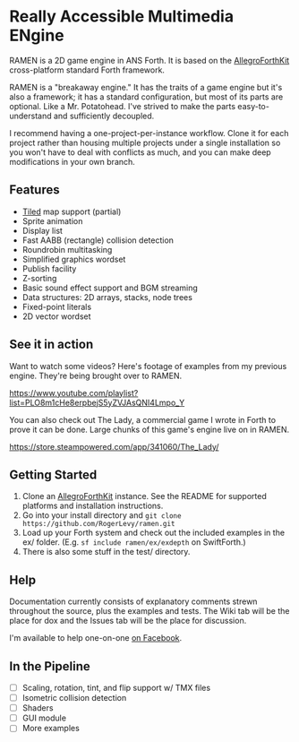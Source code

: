 # Really Accessible Multimedia ENgine

RAMEN is a 2D game engine in ANS Forth.  It is based on the [AllegroForthKit](https://github.com/RogerLevy/AllegroForthKit) cross-platform standard Forth framework.

RAMEN is a "breakaway engine."  It has the traits of a game engine but it's also a framework; it has a standard configuration, but most of its parts are optional. Like a Mr. Potatohead. I've strived to make the parts easy-to-understand and sufficiently decoupled.

I recommend having a one-project-per-instance workflow.  Clone it for each project rather than housing multiple projects under a single installation so you won't have to deal with conflicts as much, and you can make deep modifications in your own branch.

## Features

- [Tiled](https://www.mapeditor.org/) map support (partial)
- Sprite animation
- Display list 
- Fast AABB (rectangle) collision detection
- Roundrobin multitasking
- Simplified graphics wordset
- Publish facility
- Z-sorting
- Basic sound effect support and BGM streaming
- Data structures: 2D arrays, stacks, node trees
- Fixed-point literals
- 2D vector wordset

## See it in action

Want to watch some videos?  Here's footage of examples from my previous engine.  They're being brought over to RAMEN.  

https://www.youtube.com/playlist?list=PLO8m1cHe8erpbejS5yZVJAsQNI4Lmpo_Y

You can also check out The Lady, a commercial game I wrote in Forth to prove it can be done.  Large chunks of this game's engine live on in RAMEN.

https://store.steampowered.com/app/341060/The_Lady/

## Getting Started

1. Clone an [AllegroForthKit](https://github.com/RogerLevy/AllegroForthKit) instance. See the README for supported platforms and installation instructions.
1. Go into your install directory and `git clone https://github.com/RogerLevy/ramen.git` 
1. Load up your Forth system and check out the included examples in the ex/ folder.  (E.g. `sf include ramen/ex/exdepth` on SwiftForth.)
1. There is also some stuff in the test/ directory.

## Help

Documentation currently consists of explanatory comments strewn throughout the source, plus the examples and tests.  The Wiki tab will be the place for dox and the Issues tab will be the place for discussion.

I'm available to help one-on-one [on Facebook](https://www.facebook.com/inkajoo).  

## In the Pipeline

- [ ] Scaling, rotation, tint, and flip support w/ TMX files  
- [ ] Isometric collision detection
- [ ] Shaders
- [ ] GUI module
- [ ] More examples
